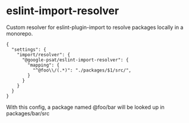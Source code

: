 # eslint-import-resolver

Custom resolver for eslint-plugin-import to resolve packages locally in a monorepo.

```
{
  "settings": {
    "import/resolver": {
      "@google-psat/eslint-import-resolver": {
        "mapping": {
          "^@foo\\/(.*)": "./packages/$1/src/",
        }
      }
    }
  }
}
```

With this config, a package named @foo/bar will be looked up in packages/bar/src